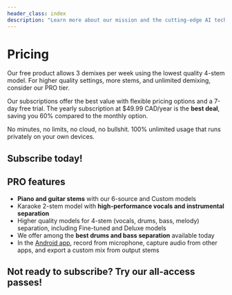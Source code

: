 ```yaml
---
header_class: index
description: "Learn more about our mission and the cutting-edge AI technology powering our music demixing tools."
---
```


# Pricing

Our free product allows 3 demixes per week using the lowest quality 4-stem model. For higher quality settings, more stems, and unlimited demixing, consider our PRO tier.

Our subscriptions offer the best value with flexible pricing options and a 7-day free trial. The yearly subscription at $49.99 CAD/year is the **best deal**, saving you 60% compared to the monthly option.

No minutes, no limits, no cloud, no bullshit. 100% unlimited usage that runs privately on your own devices.

## Subscribe today!

<script async src="https://js.stripe.com/v3/pricing-table.js"></script>
<stripe-pricing-table pricing-table-id="prctbl_1OcXFtAmT5bJ3vuw0JDQk6A5"
publishable-key="pk_live_51ObLZ9AmT5bJ3vuwDIgzrNEljt7oK42MqgmnEKZbANz0PDtlzkD3Oc6R2JopYNJnpsteV8or0hY2s1l2bmrM1hED00nMDhvPqg">
</stripe-pricing-table>

## PRO features

* **Piano and guitar stems** with our 6-source and Custom models
* Karaoke 2-stem model with **high-performance vocals and instrumental separation**
* Higher quality models for 4-stem (vocals, drums, bass, melody) separation, including Fine-tuned and Deluxe models
* We offer among the **best drums and bass separation** available today
* In the [Android app](/android), record from microphone, capture audio from other apps, and export a custom mix from output stems

## Not ready to subscribe? Try our all-access passes!

<script async src="https://js.stripe.com/v3/pricing-table.js"></script>
<stripe-pricing-table pricing-table-id="prctbl_1Q40clAmT5bJ3vuwWh8l91Xf"
publishable-key="pk_live_51ObLZ9AmT5bJ3vuwDIgzrNEljt7oK42MqgmnEKZbANz0PDtlzkD3Oc6R2JopYNJnpsteV8or0hY2s1l2bmrM1hED00nMDhvPqg">
</stripe-pricing-table>
